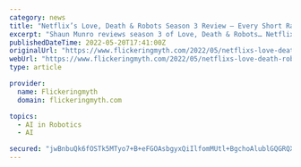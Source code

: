 ```yaml
---
category: news
title: "Netflix’s Love, Death & Robots Season 3 Review – Every Short Ranked From Worst To Best"
excerpt: "Shaun Munro reviews season 3 of Love, Death & Robots… Netflix’s acclaimed animated anthology series Love, Death & Robots is back for its third season, and while this collection of nine episodes is likely the weakest of the bunch to date,"
publishedDateTime: 2022-05-20T17:41:00Z
originalUrl: "https://www.flickeringmyth.com/2022/05/netflixs-love-death-robots-season-3-review-every-short-ranked-from-worst-to-best/"
webUrl: "https://www.flickeringmyth.com/2022/05/netflixs-love-death-robots-season-3-review-every-short-ranked-from-worst-to-best/"
type: article

provider:
  name: Flickeringmyth
  domain: flickeringmyth.com

topics:
  - AI in Robotics
  - AI

secured: "jwBnbuQk6fOSTk5MTyo7+B+eFGOAsbgyxQiIlfomMUtl+BgchoAlublGQGRQXNhDtGoZulhpopOM3RgK+JJAsejLducfsSUyN41uZ9Dv2lDrVgxQL2rJ8zrMqm/tifJI/Ra954UhcfBle3Cb8eRSIDTU1kfSZYVCwGL8owzCwtrX9hmG4/sgG+yMcR41XegDoFJuP4xdLb+LImWCBUD/6eBY9Lmw+BiAdTJBBqtqH1BlxDtgiXclLPrrEA71limiGaD/L2wkdc9RnDhQA4469xEBb82BC5K0TPjK8onTNOMBZiHCcsP5ep2MOgAUuVWE/q/2KRXlJIoTv4t+avfHRsHMu8FeL6GpEmmtjLQIdrU=;GfHZTRzHuhQL8NsDgHOgng=="
---
```


